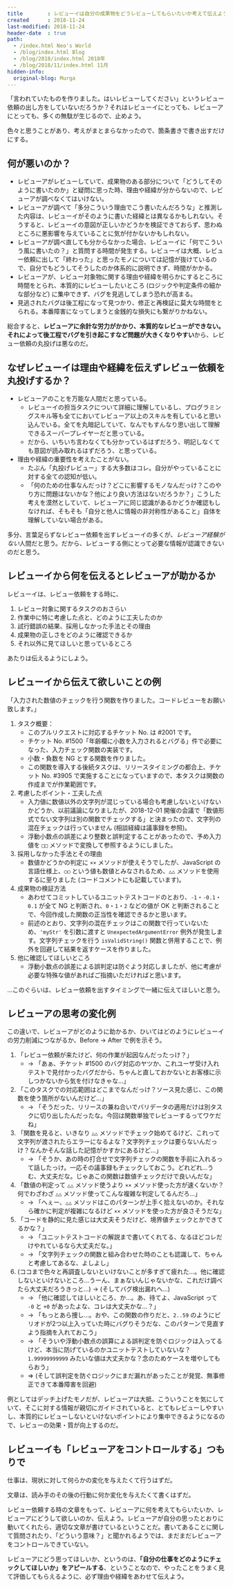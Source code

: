 ```yaml
---
title        : レビューイは自分の成果物をどうレビューしてもらいたいか考えて伝えよう
created      : 2018-11-24
last-modified: 2018-11-24
header-date  : true
path:
  - /index.html Neo's World
  - /blog/index.html Blog
  - /blog/2018/index.html 2018年
  - /blog/2018/11/index.html 11月
hidden-info:
  original-blog: Murga
---
```


「言われていたものを作りました。はいレビューしてください」というレビュー依頼の出し方をしていないだろうか？それはレビューイにとっても、レビューアにとっても、多くの無駄が生じるので、止めよう。

色々と思うことがあり、考えがまとまらなかったので、箇条書きで書き出すだけにする。

## 何が悪いのか？

- レビューアがレビューしていて、成果物のある部分について「どうしてそのように書いたのか」と疑問に思った時、理由や経緯が分からないので、レビューアが調べなくてはいけない。
- レビューアが調べて「多分こういう理由でこう書いたんだろうな」と推測した内容は、レビューイがそのように書いた経緯とは異なるかもしれない。そうすると、レビューイの意図が正しいかどうかを検証できておらず、思わぬところに悪影響を与えていることに気が付かないかもしれない。
- レビューアが調べ直しても分からなかった場合、レビューイに「何でこういう風に書いたの？」と質問する時間が発生する。レビューイは大概、レビュー依頼に出して「終わった」と思ったモノについては記憶が抜けているので、自分でもどうしてそうしたのか体系的に説明できず、時間がかかる。
- レビューアが、レビュー対象物に関する理由や経緯を明らかにするところに時間をとられ、本質的にレビューしたいところ (ロジックや判定条件の細かな部分など) に集中できず、バグを見逃してしまう恐れが高まる。
- 見逃されたバグは後工程になって見つかり、修正と再検証に莫大な時間をとられる。本番障害になってしまうと金銭的な損失にも繋がりかねない。

総合すると、**レビューアに余計な労力がかかり、本質的なレビューができない。それによって後工程でバグを引き起こすなど問題が大きくなりやすい**から、レビュー依頼の丸投げは悪なのだ。

## なぜレビューイは理由や経緯を伝えずレビュー依頼を丸投げするか？

- レビューアのことを万能な人間だと思っている。
  - レビューイの担当タスクについて詳細に理解しているし、プログラミングスキル等も全てにおいてレビューア以上のスキルを有していると思い込んでいる。全てを丸暗記していて、なんでもすんなり思い出して理解できるスーパープレイヤーだと思っている。
  - だから、いちいち言わなくても分かっているはずだろう、明記しなくても意図が読み取れるはずだろう、と思っている。
- 理由や経緯の重要性を考えたことがない。
  - たぶん「丸投げレビュー」する大多数はコレ。自分がやっていることに対する全ての認知が低い。
  - 「何のための仕事なんだっけ？どこに影響するモノなんだっけ？このやり方に問題はないかな？他により良い方法はないだろうか？」こうした考えを漠然としていて、レビューアに同じ認識があるかどうか確認もしなければ、そもそも「自分と他人に情報の非対称性があること」自体を理解していない場合がある。

多分、言葉足らずなレビュー依頼を出すレビューイの多くが、*レビューア経験がない*人間だと思う。だから、レビューする側にとって必要な情報が認識できないのだと思う。

## レビューイから何を伝えるとレビューアが助かるか

レビューイは、レビュー依頼をする時に、

1. レビュー対象に関するタスクのおさらい
2. 作業中に特に考慮した点と、どのように工夫したのか
3. 試行錯誤の結果、採用しなかった手法とその理由
4. 成果物の正しさをどのように確認できるか
5. それ以外に見てほしいと思っているところ

あたりは伝えるようにしよう。

## レビューイから伝えて欲しいことの例

「入力された数値のチェックを行う関数を作りました。コードレビューをお願い致します。」

1. タスク概要：
    - このプルリクエストに対応するチケット No. は #2001 です。
    - チケット No. #1500「年齢欄に小数を入力されるとバグる」件で必要になった、入力チェック関数の実装です。
    - 小数・負数を NG とする関数を作りました。
    - この関数を導入する後続タスクは、リリースタイミングの都合上、チケット No. #3905 で実施することになっていますので、本タスクは関数の作成までが作業範囲です。
2. 考慮したポイント・工夫した点
    - 入力値に数値以外の文字列が混じっている場合も考慮しないといけないかどうか、以前議論になりましたが、2018-12-01 開催の会議で「数値形式でない文字列は別の関数でチェックする」と決まったので、文字列の混在チェックは行っていません (相談経緯は議事録を参照)。
    - 浮動小数点の誤差により整数と誤判定することがあったので、予め入力値を `□□` メソッドで変換して参照するようにしました。
3. 採用しなかった手法とその理由
    - 数値かどうかの判定に `××` メソッドが使えそうでしたが、JavaScript の言語仕様上、`◯◯` という値も数値とみなされるため、`△△` メソッドを使用するに至りました (コードコメントにも記載しています)。
4. 成果物の検証方法
    - あわせてコミットしているユニットテストコードのとおり、`-1`・`-0.1`・`0.1` が全て NG と判断され、`0`・`1`・`2` などの値が OK と判断されることで、今回作成した関数の正当性を確認できるかと思います。
    - 前述のとおり、文字列の混在チェックはこの関数で行っていないため、`'myStr'` を引数に渡すと `UnexpectedArgumentError` 例外が発生します。文字列チェックを行う `isValidString()` 関数と併用することで、例外を回避して結果を返すケースを作りました。
5. 他に確認してほしいところ
    - 浮動小数点の誤差による誤判定は防ぐよう対応しましたが、他に考慮が必要な特殊な値があればご指摘いただければと思います。

…このぐらいは、レビュー依頼を出すタイミングで一緒に伝えてほしいと思う。

## レビューアの思考の変化例

この違いで、レビューアがどのように助かるか、ひいてはどのようにレビューイの労力削減につながるか、Before → After で例を示そう。

1. 「レビュー依頼が来たけど、何の作業が起因なんだったっけ？」
    - → 「あぁ、チケット #1500 のバグ対応のヤツか、これユーザ受け入れテストで見付かったバグだから、ちゃんと直しておかないとお客様に示しつかないから気を付けなきゃな…」
2. 「このタスクでの対応範囲はどこまでなんだっけ？ソース見た感じ、この関数を使う箇所がないんだけど…」
    - → 「そうだった、リリースの兼ね合いでバリデータの適用だけは別タスクに切り出したんだったな。今回は関数単独でレビューするってワケだね」
3. 「関数を見ると、いきなり `△△` メソッドでチェック始めてるけど、これって文字列が渡されたらエラーになるよな？文字列チェックは要らないんだっけ？なんかそんな話した記憶がかすかにあるけど…」
    - → 「そうか、あの時の打合せで文字列チェックの関数を手前に入れるって話したっけ。一応その議事録もチェックしておこう。どれどれ…うむ、大丈夫だな。じゃあこの関数は数値チェックだけで良いんだな」
4. 「数値の判定って `△△` メソッド使うより `××` メソッド使った方が速くないか？何でわざわざ `△△` メソッド使ってこんな複雑な判定してるんだろ…」
    - → 「へぇー、`△△` メソッドはこのパターンが上手く拾えないのか。それなら確かに判定が複雑になるけど `××` メソッドを使った方が良さそうだな」
5. 「コードを静的に見た感じは大丈夫そうだけど、境界値チェックとかできてるかな？」
    - → 「ユニットテストコードの解説まで書いてくれてる、なるほどコレだけやれているなら大丈夫だな。」
    - → 「文字列チェックの関数と組み合わせた時のことも認識して、ちゃんと考慮してあるな、よしよし」
6. (ココまで色々と再調査しないといけないことが多すぎて疲れた…。他に確認しないといけないところ…うーん、まぁないんじゃないかな、これだけ調べたら大丈夫だろうきっと…) → (そしてバグ検出漏れへ…)
    - → 「他に確認してほしいところ、か…。あ、待てよ、JavaScript って `-0` と `+0` があったよな、コレは大丈夫かな…？」
    - → 「もっとあら捜し…。おや、この関数の作りだと、`2..59` のようにピリオドが2つ以上入っていた時にバグりそうだな、このパターンで見直すよう指摘を入れておこう」
    - → 「そういや浮動小数点の誤算による誤判定を防ぐロジックは入ってるけど、本当に防げているのかユニットテストしていないな？`1.99999999999` みたいな値は大丈夫かな？念のためケースを増やしてもらおう」
    - ⇒ (そして誤判定を防ぐロジックにまだ漏れがあったことが発覚、無事修正できて本番障害を回避)

例としてはデッチ上げたモノだが、レビューアは大抵、こういうことを気にしていて、そこに対する情報が親切にガイドされていると、とてもレビューしやすいし、本質的にレビューしないといけないポイントにより集中できるようになるので、レビューの効果・質が向上するのだ。

## レビューイも「レビューアをコントロールする」つもりで

仕事は、現状に対して何らかの変化を与えたくて行うはずだ。

文章は、読み手のその後の行動に何か変化を与えたくて書くはずだ。

レビュー依頼する時の文章をもって、レビューアに何を考えてもらいたいか、レビューアにどうして欲しいのか、伝えよう。レビューアが自分の思ったとおりに動いてくれたら、適切な文章が書けているということだ。書いてあることに関して質問されたり、「どういう意味？」と聞かれるようでは、まだまだレビューアをコントロールできていない。

レビューアにどう思ってほしいか、というのは、**「自分の仕事をどのようにチェックしてほしいか」をアピールする**、ということなので、やったことをうまく見て評価してもらえるように、必ず理由や経緯をあわせて伝えよう。
